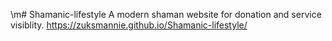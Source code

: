 \m# Shamanic-lifestyle
A modern shaman website for donation and service visiblity.
https://zuksmannie.github.io/Shamanic-lifestyle/
